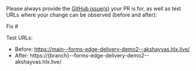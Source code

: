 Please always provide the [GitHub issue(s)](../issues) your PR is for, as well as test URLs where your change can be observed (before and after):

Fix #<gh-issue-id>

Test URLs:
- Before: https://main--forms-edge-delivery-demo2--akshayvas.hlx.live/
- After: https://{branch}--forms-edge-delivery-demo2--akshayvas.hlx.live/
